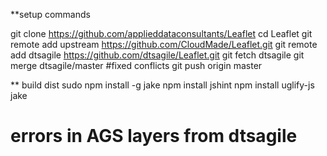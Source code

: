 
**setup commands
 
git clone https://github.com/applieddataconsultants/Leaflet
cd Leaflet
git remote add upstream https://github.com/CloudMade/Leaflet.git
git remote add dtsagile https://github.com/dtsagile/Leaflet.git
git fetch dtsagile
git merge dtsagile/master 
#fixed conflicts
git push origin master

** build dist
sudo npm install -g jake
npm install jshint
npm install uglify-js
jake 
# errors in AGS layers from dtsagile
